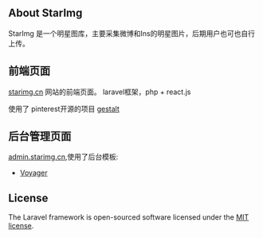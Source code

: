 ## About StarImg

StarImg 是一个明星图库，主要采集微博和Ins的明星图片，后期用户也可也自行上传。

## 前端页面

 [starimg.cn](https://starimg.cn) 网站的前端页面。
 laravel框架，php + react.js
 
 使用了 pinterest开源的项目 [gestalt](https://github.com/pinterest/gestalt)


## 后台管理页面

 [admin.starimg.cn](https://admin.starimg.cn),使用了后台模板:

- [Voyager](https://github.com/the-control-group/voyager)


## License

The Laravel framework is open-sourced software licensed under the [MIT license](https://opensource.org/licenses/MIT).
